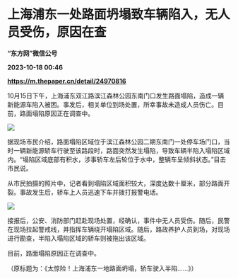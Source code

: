 # 上海浦东一处路面坍塌致车辆陷入，无人员受伤，原因在查
**“东方网”微信公号**

**2023-10-18 00:46**

**https://m.thepaper.cn/detail/24970816**

10月15日下午，上海浦东双江路滨江森林公园东南门口发生路面塌陷，造成一辆新能源车陷入被困。事发后，相关单位到场处置，所幸事故未造成人员伤亡。目前，路面塌陷原因正在调查中。

![](https://imagecloud.thepaper.cn/thepaper/image/274/571/93.png)

据现场市民介绍，路面塌陷区域位于滨江森林公园二期东南门一处停车场门口，当时一辆新能源轿车行驶至该路段时，路面突然发生塌陷，导致车辆半陷入塌陷区域内。“塌陷区域底部有积水，涉事轿车左后轮位于水中，整辆车呈倾斜状态。”目击市民说。

从市民拍摄的照片中，记者看到塌陷区域面积较大，深度达数十厘米，部分路面开裂。事故发生后，轿车上人员迅速下车并拨打报警电话。

![](https://imagecloud.thepaper.cn/thepaper/image/274/571/94.png)

接报后，公安、消防部门赶赴现场处置，经确认，事件中无人员受伤。随后，民警在现场拉起警戒线，并指挥车辆绕开塌陷区域。随后，路政养护人员到场，对现场进行勘查，半陷入塌陷区域的轿车则被拖出该区域。

目前，路面塌陷原因正在调查中。

（原标题为：《太惊险！上海浦东一地路面坍塌，轿车驶入半陷……》）